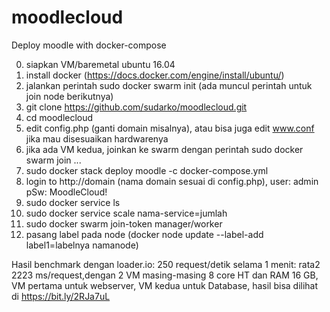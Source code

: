 # moodlecloud
Deploy moodle with docker-compose

0. siapkan VM/baremetal ubuntu 16.04
1. install docker (https://docs.docker.com/engine/install/ubuntu/)
2. jalankan perintah sudo docker swarm init (ada muncul perintah untuk join node berikutnya)
3. git clone https://github.com/sudarko/moodlecloud.git
4. cd moodlecloud
5. edit config.php (ganti domain misalnya), atau bisa juga edit www.conf jika mau disesuaikan hardwarenya
6. jika ada VM kedua, joinkan ke swarm dengan perintah sudo docker swarm join ...
7. sudo docker stack deploy moodle -c docker-compose.yml
8. login to http://domain (nama domain sesuai di config.php), user: admin pSw: MoodleCloud!
8. sudo docker service ls
9. sudo docker service scale nama-service=jumlah
10. sudo docker swarm join-token manager/worker
11. pasang label pada node (docker node update --label-add label1=labelnya namanode)

Hasil benchmark dengan loader.io: 250 request/detik selama 1 menit: rata2 2223 ms/request,dengan 2 VM masing-masing 8 core HT dan RAM 16 GB, VM pertama untuk webserver, VM kedua untuk Database, hasil bisa dilihat di https://bit.ly/2RJa7uL
